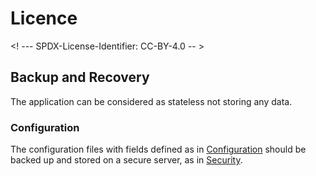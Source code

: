 # Licence

<! --- SPDX-License-Identifier: CC-BY-4.0  -- >

## Backup and Recovery

The application can be considered as stateless not storing any data.

### Configuration

The configuration files with fields defined as in [Configuration](configuration.md) should be backed up and stored on a secure server, as in [Security](security.md).

